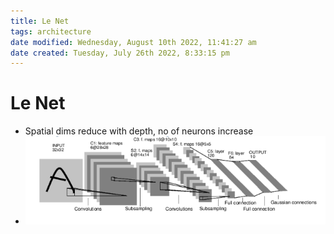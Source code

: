 ```yaml
---
title: Le Net
tags: architecture
date modified: Wednesday, August 10th 2022, 11:41:27 am
date created: Tuesday, July 26th 2022, 8:33:15 pm
---
```


# Le Net
- Spatial dims reduce with depth, no of neurons increase
- ![im](assets/Pasted%20image%2020220306115954.png)

